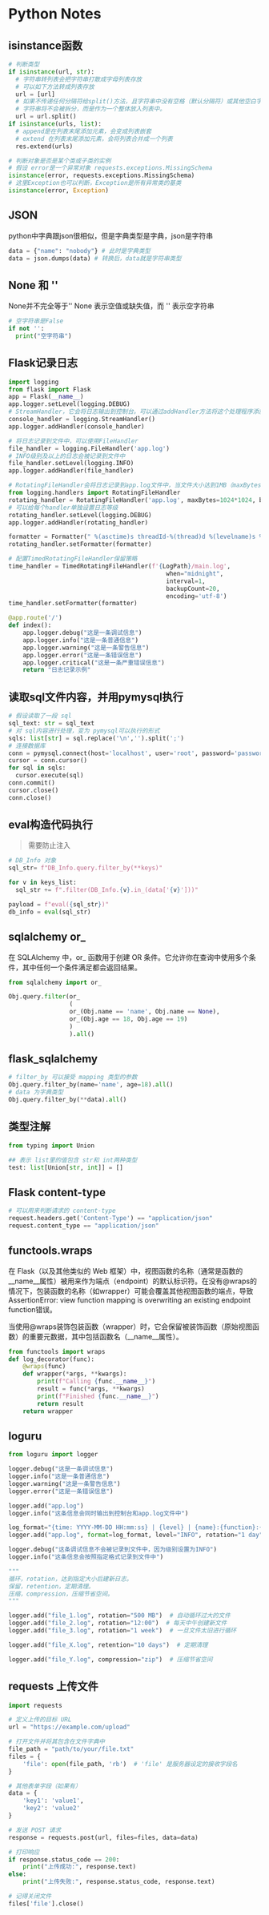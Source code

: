 # Python Notes

## isinstance函数

```python
# 判断类型
if isinstance(url, str):
  # 字符串转列表会把字符串打散成字母列表存放
  # 可以如下方法转成列表存放
  url = [url]
  # 如果不传递任何分隔符给split()方法，且字符串中没有空格（默认分隔符）或其他空白字符
  # 字符串将不会被拆分，而是作为一个整体放入列表中。
  url = url.split()
if isinstance(urls, list):
  # append是在列表末尾添加元素，会变成列表嵌套
  # extend 在列表末尾添加元素，会将列表合并成一个列表
  res.extend(urls)

# 判断对象是否是某个类或子类的实例
# 假设 error是一个异常对象 requests.exceptions.MissingSchema
isinstance(error, requests.exceptions.MissingSchema)
# 这里Exception也可以判断，Exception是所有异常类的基类
isinstance(error, Exception)
```

## JSON

python中字典跟json很相似，但是字典类型是字典，json是字符串

```python
data = {"name": "nobody"} # 此时是字典类型
data = json.dumps(data) # 转换后，data就是字符串类型
```

## None 和 ''
None并不完全等于''
None 表示空值或缺失值，而 '' 表示空字符串
```python
# 空字符串是False
if not '':
  print("空字符串")
```


## Flask记录日志

```python
import logging
from flask import Flask
app = Flask(__name__)
app.logger.setLevel(logging.DEBUG)
# StreamHandler，它会将日志输出到控制台。可以通过addHandler方法将这个处理程序添加到 Flask 应用的日志记录器中。
console_handler = logging.StreamHandler()
app.logger.addHandler(console_handler)

# 将日志记录到文件中，可以使用FileHandler
file_handler = logging.FileHandler('app.log')
# INFO级别及以上的日志会被记录到文件中
file_handler.setLevel(logging.INFO)
app.logger.addHandler(file_handler)

# RotatingFileHandler会将日志记录到app.log文件中，当文件大小达到1MB（maxBytes=1024*1024）时，会自动轮转日志文件，最多保留3个备份文件（backupCount=3），并且会记录DEBUG级别及以上的日志。
from logging.handlers import RotatingFileHandler
rotating_handler = RotatingFileHandler('app.log', maxBytes=1024*1024, backupCount=3)
# 可以给每个handler单独设置日志等级
rotating_handler.setLevel(logging.DEBUG)
app.logger.addHandler(rotating_handler)

formatter = Formatter(" %(asctime)s threadId-%(thread)d %(levelname)s %(module)s %(funcName)s %(message)s")
rotating_handler.setFormatter(formatter)

# 配置TimedRotatingFileHandler保留策略
time_handler = TimedRotatingFileHandler(f'{LogPath}/main.log',
                                            when="midnight",
                                            interval=1,
                                            backupCount=20,
                                            encoding='utf-8')
time_handler.setFormatter(formatter)

@app.route('/')
def index():
    app.logger.debug("这是一条调试信息")
    app.logger.info("这是一条普通信息")
    app.logger.warning("这是一条警告信息")
    app.logger.error("这是一条错误信息")
    app.logger.critical("这是一条严重错误信息")
    return "日志记录示例"
```

## 读取sql文件内容，并用pymysql执行

```python
# 假设读取了一段 sql
sql_text: str = sql_text
# 对 sql内容进行处理，变为 pymysql可以执行的形式
sqls: list[str] = sql.replace('\n','').split(';')
# 连接数据库
conn = pymysql.connect(host='localhost', user='root', password='password', database='mydatabase')
cursor = conn.cursor()
for sql in sqls:
  cursor.execute(sql)
conn.commit()
cursor.close()
conn.close()
```
## eval构造代码执行

> 需要防止注入

```python
# DB_Info 对象
sql_str= f"DB_Info.query.filter_by(**keys)"

for v in keys_list:
  sql_str += f".filter(DB_Info.{v}.in_(data['{v}']))"

payload = f"eval({sql_str})"
db_info = eval(sql_str)
```
## sqlalchemy or_

在 SQLAlchemy 中，or_ 函数用于创建 OR 条件。它允许你在查询中使用多个条件，其中任何一个条件满足都会返回结果。

```python
from sqlalchemy import or_

Obj.query.filter(or_
                 (
                 or_(Obj.name == 'name', Obj.name == None),
                 or_(Obj.age == 18, Obj.age == 19)
                 )
                 ).all()
```

## flask_sqlalchemy

```python
# filter_by 可以接受 mapping 类型的参数
Obj.query.filter_by(name='name', age=18).all()
# data 为字典类型
Obj.query.filter_by(**data).all()
```

## 类型注解

```python
from typing import Union

## 表示 list里的值包含 str和 int两种类型
test: list[Union[str, int]] = []
```

## Flask content-type
```python
# 可以用来判断请求的 content-type
request.headers.get('Content-Type') == "application/json"  
request.content_type == "application/json"
```

## functools.wraps

在 Flask（以及其他类似的 Web 框架）中，视图函数的名称（通常是函数的__name__属性）被用来作为端点（endpoint）的默认标识符。在没有@wraps的情况下，包装函数的名称（如wrapper）可能会覆盖其他视图函数的端点，导致AssertionError: view function mapping is overwriting an existing endpoint function错误。

当使用@wraps装饰包装函数（wrapper）时，它会保留被装饰函数（原始视图函数）的重要元数据，其中包括函数名（__name__属性）。

```python
from functools import wraps
def log_decorator(func):
    @wraps(func)
    def wrapper(*args, **kwargs):
        print(f"Calling {func.__name__}")
        result = func(*args, **kwargs)
        print(f"Finished {func.__name__}")
        return result
    return wrapper
```

## loguru

```python
from loguru import logger

logger.debug("这是一条调试信息")
logger.info("这是一条普通信息")
logger.warning("这是一条警告信息")
logger.error("这是一条错误信息")

logger.add("app.log")
logger.info("这条信息会同时输出到控制台和app.log文件中")

log_format="{time: YYYY-MM-DD HH:mm:ss} | {level} | {name}:{function}:{line}: {message}"
logger.add("app.log", format=log_format, level="INFO", rotation="1 day", encoding="utf-8")

logger.debug("这条调试信息不会被记录到文件中，因为级别设置为INFO")
logger.info("这条信息会按照指定格式记录到文件中")

"""
循环，rotation，达到指定大小后建新日志。
保留，retention，定期清理。
压缩，compression，压缩节省空间。
"""

logger.add("file_1.log", rotation="500 MB")  # 自动循环过大的文件
logger.add("file_2.log", rotation="12:00")  # 每天中午创建新文件
logger.add("file_3.log", rotation="1 week")  # 一旦文件太旧进行循环

logger.add("file_X.log", retention="10 days")  # 定期清理

logger.add("file_Y.log", compression="zip")  # 压缩节省空间

```

## requests 上传文件

```python
import requests

# 定义上传的目标 URL
url = "https://example.com/upload"

# 打开文件并将其包含在文件字典中
file_path = "path/to/your/file.txt"
files = {
    'file': open(file_path, 'rb')  # 'file' 是服务器设定的接收字段名
}

# 其他表单字段（如果有）
data = {
    'key1': 'value1',
    'key2': 'value2'
}

# 发送 POST 请求
response = requests.post(url, files=files, data=data)

# 打印响应
if response.status_code == 200:
    print("上传成功:", response.text)
else:
    print("上传失败:", response.status_code, response.text)

# 记得关闭文件
files['file'].close()
```
